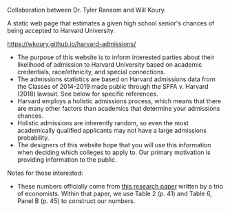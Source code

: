 Collaboration between Dr. Tyler Ransom and Will Koury.

A static web page that estimates a given high school senior's chances of being accepted to Harvard University.

https://wkoury.github.io/harvard-admissions/

* The purpose of this website is to inform interested parties about their likelihood of admission to Harvard University based on academic credentials, race/ethnicity, and special connections.
* The admissions statistics are based on Harvard admissions data from the Classes of 2014-2019 made public through the SFFA v. Harvard (2018) lawsuit. See below for specific references.
* Harvard employs a holistic admissions process, which means that there are many other factors than academics that determine your admissions chances.
* Holistic admissions are inherently random, so even the most academically qualified applicants may not have a large admissions probability.
* The designers of this website hope that you will use this information when deciding which colleges to apply to. Our primary motivation is providing information to the public.

Notes for those interested:
* These numbers officially come from [this research paper](https://tyleransom.github.io/research/legacyathlete.pdf) written by a trio of economists. Within that paper, we use Table 2 (p. 41) and Table 6, Panel B (p. 45) to construct our numbers.